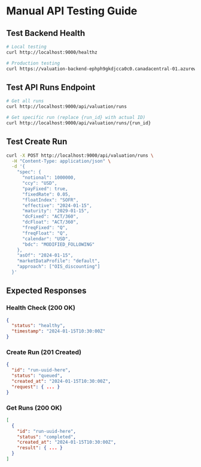 # Manual API Testing Guide

## Test Backend Health
```bash
# Local testing
curl http://localhost:9000/healthz

# Production testing  
curl https://valuation-backend-ephph9gkdjcca0c0.canadacentral-01.azurewebsites.net/healthz
```

## Test API Runs Endpoint
```bash
# Get all runs
curl http://localhost:9000/api/valuation/runs

# Get specific run (replace {run_id} with actual ID)
curl http://localhost:9000/api/valuation/runs/{run_id}
```

## Test Create Run
```bash
curl -X POST http://localhost:9000/api/valuation/runs \
  -H "Content-Type: application/json" \
  -d '{
    "spec": {
      "notional": 1000000,
      "ccy": "USD",
      "payFixed": true,
      "fixedRate": 0.05,
      "floatIndex": "SOFR",
      "effective": "2024-01-15",
      "maturity": "2029-01-15",
      "dcFixed": "ACT/360",
      "dcFloat": "ACT/360",
      "freqFixed": "Q",
      "freqFloat": "Q",
      "calendar": "USD",
      "bdc": "MODIFIED_FOLLOWING"
    },
    "asOf": "2024-01-15",
    "marketDataProfile": "default",
    "approach": ["OIS_discounting"]
  }'
```

## Expected Responses

### Health Check (200 OK)
```json
{
  "status": "healthy",
  "timestamp": "2024-01-15T10:30:00Z"
}
```

### Create Run (201 Created)
```json
{
  "id": "run-uuid-here",
  "status": "queued",
  "created_at": "2024-01-15T10:30:00Z",
  "request": { ... }
}
```

### Get Runs (200 OK)
```json
[
  {
    "id": "run-uuid-here",
    "status": "completed",
    "created_at": "2024-01-15T10:30:00Z",
    "result": { ... }
  }
]
```

